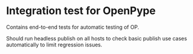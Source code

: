 Integration test for OpenPype
=============================
Contains end-to-end tests for automatic testing of OP.

Should run headless publish on all hosts to check basic publish use cases automatically
to limit regression issues.
